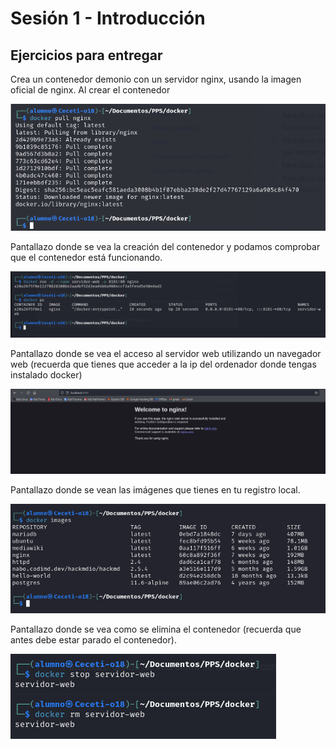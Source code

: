 # Sesión 1 - Introducción

## Ejercicios para entregar

Crea un contenedor demonio con un servidor nginx, usando la imagen oficial de nginx. Al crear el contenedor

![](/imagenes/C1.png)

Pantallazo donde se vea la creación del contenedor y podamos comprobar que el contenedor está funcionando.

![](/imagenes/C2.png)

Pantallazo donde se vea el acceso al servidor web utilizando un navegador web (recuerda que tienes que acceder a la ip del ordenador donde tengas instalado docker)

![](/imagenes/C3.png)
    
Pantallazo donde se vean las imágenes que tienes en tu registro local.

![](/imagenes/C4.png)

Pantallazo donde se vea como se elimina el contenedor (recuerda que antes debe estar parado el contenedor).

![](/imagenes/C5.png)
